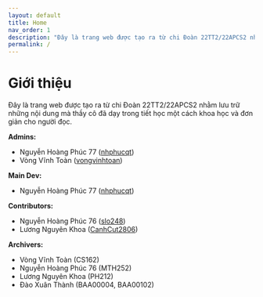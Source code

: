 ```yaml
---
layout: default
title: Home
nav_order: 1
description: "Đây là trang web được tạo ra từ chi Đoàn 22TT2/22APCS2 nhằm lưu trữ những nội dung mà thầy cô đã dạy trong tiết học một cách khoa học và đơn giản cho người đọc."
permalink: /
---
```


<!-- # Thông báo

--- -->

# Giới thiệu

Đây là trang web được tạo ra từ chi Đoàn 22TT2/22APCS2 nhằm lưu trữ những nội dung mà thầy cô đã dạy trong tiết học một cách khoa học và đơn giản cho người đọc.

**Admins:**
- Nguyễn Hoàng Phúc 77 ([nhphucqt](https://github.com/nhphucqt))
- Vòng Vĩnh Toàn ([vongvinhtoan](https://github.com/vongvinhtoan))

**Main Dev:**
- Nguyễn Hoàng Phúc 77 ([nhphucqt](https://github.com/nhphucqt))

**Contributors:**
- Nguyễn Hoàng Phúc 76 ([slo248](https://github.com/slo248))
- Lương Nguyên Khoa ([CanhCut2806](https://github.com/CanhCut2806))

**Archivers:**
- Vòng Vĩnh Toàn (CS162)
- Nguyễn Hoàng Phúc 76 (MTH252)
- Lương Nguyên Khoa (PH212)
- Đào Xuân Thành (BAA00004, BAA00102)